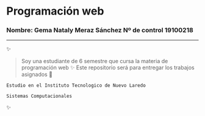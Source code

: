 # Programación web
### **Nombre:** Gema Nataly Meraz Sánchez  **Nº de control** 19100218  
-----------
  
:sparkles:
> Soy una estudiante de 6 semestre que cursa la materia de programación web :sparkles:
> Este repositorio será para entregar los trabajos asignados :open_file_folder:

`Estudio en el Instituto Tecnologico de Nuevo Laredo`

````
Sistemas Computacionales
````
:sparkles: